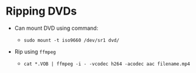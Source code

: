 # Ripping DVDs

- Can mount DVD using command:
    - `sudo mount -t iso9660 /dev/sr1 dvd/`

- Rip using `ffmpeg`
    - `cat *.VOB | ffmpeg -i - -vcodec h264 -acodec aac filename.mp4`
